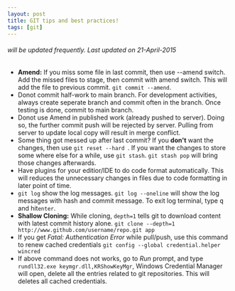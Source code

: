 ```yaml
---
layout: post
title: GIT tips and best practices!
tags: [git]
---
```


###### will be updated frequently. Last updated on 21-April-2015

* **Amend:** If you miss some file in last commit, then use  --amend switch.  Add the missed files to stage, then  commit with amend switch.   This will add the file to previous commit.  `git commit --amend`.
* Donot commit half-work to main branch.  For development activities, always create seperate branch and commit often in the branch. Once testing is done, commit to main branch. 
* Donot use Amend in published work (already pushed to server).  Doing so, the further commit push will be rejected by server.  Pulling from server to update local copy will result in merge conflict. 
* Some thing got messed up after last commit?  If you **don't** want  the changes, then use `git reset --hard `.   If you want the changes to store some where else for a while, use  `git stash`.  `git stash pop` will bring those changes afterwards.
* Have plugins for your editior/IDE to do code format automatically. This will reduces the unnecessary changes in files due to code formatting in later point of time.
* `git log` show the log messages.  `git log --oneline` will show the log messages with hash and commit message.  To  exit log terminal, type <kbd>q</kbd> and hit`enter`.
* **Shallow Cloning:** While cloning, `depth=1`  tells git to download  content with latest commit history alone.   `git clone --depth=1 http://www.github.com/username/repo.git app`
* If you get *Fatal: Authentication Error* while pull/push, use this command to renew cached credentials `git config --global credential.helper wincred`
* If above command does not works, go to *Run* prompt, and type `rundll32.exe keymgr.dll,KRShowKeyMgr`, Windows Credential Manager will open, delete all the entries related to git repositories. This will deletes all cached credentials. 

